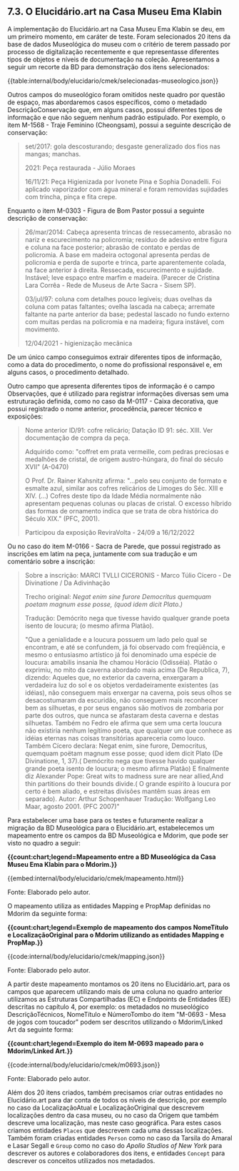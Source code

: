 ## 7.3. O Elucidário.art na Casa Museu Ema Klabin

A implementação do Elucidário.art na Casa Museu Ema Klabin se deu, em um primeiro momento, em caráter de teste. Foram selecionados 20 itens da base de dados Museológica do museu com o critério de terem passado por processo de digitalização recentemente e que representasse diferentes tipos de objetos e níveis de documentação na coleção. Apresentamos a seguir um recorte da BD para demonstração dos itens selecionados:

{{table:internal/body/elucidario/cmek/selecionadas-museologico.json}}

Outros campos do museológico foram omitidos neste quadro por questão de espaço, mas abordaremos casos específicos, como o metadado DescriçãoConservação que, em alguns casos, possui diferentes tipos de informação e que não seguem nenhum padrão estipulado. Por exemplo, o item M-1568 - Traje Feminino (Cheongsam), possui a seguinte descrição de conservação:

> set/2017: gola descosturando; desgaste generalizado dos fios nas mangas; manchas.
>
> 2021: Peça restaurada - Júlio Moraes
>
> 16/11/21: Peça Higienizada por Ivonete Pina e Sophia Donadelli. Foi aplicado vaporizador com água mineral e foram removidas sujidades com trincha, pinça e fita crepe.

Enquanto o item M-0303 - Figura de Bom Pastor possui a seguinte descrição de conservação:

> 26/mar/2014: Cabeça apresenta trincas de ressecamento, abrasão no nariz e escurecimento na policromia; resíduo de adesivo entre figura e coluna na face posterior; abrasão de contato e perdas de policromia. A base em madeira octogonal apresenta perdas de policromia e perda de suporte e trinca, parte aparentemente colada, na face anterior à direita. Ressecada, escurecimento e sujidade. Instável; leve espaço entre marfim e madeira. (Parecer de Cristina Lara Corrêa - Rede de Museus de Arte Sacra - Sisem SP).
>
> 03/jul/97: coluna com detalhes pouco legíveis; duas ovelhas da coluna com patas faltantes; ovelha lascada na cabeça; arremate faltante na parte anterior da base; pedestal lascado no fundo externo com muitas perdas na policromia e na madeira; figura instável, com movimento.
>
> 12/04/2021 - higienização mecânica

De um único campo conseguimos extrair diferentes tipos de informação, como a data do procedimento, o nome do profissional responsável e, em alguns casos, o procedimento detalhado.

Outro campo que apresenta diferentes tipos de informação é o campo Observações, que é utilizado para registrar informações diversas sem uma estruturação definida, como no caso da M-0117 - Caixa decorativa, que possui registrado o nome anterior, procedência, parecer técnico e exposições:

> Nome anterior ID/91: cofre relicário; Datação ID 91: séc. XIII. Ver documentação de compra da peça.
>
> Adquirido como: "coffret em prata vermeille, com pedras preciosas e medalhões de cristal, de origem austro-húngara, do final do século XVII" (A-0470)
>
> O Prof. Dr. Rainer Kahsnitz afirma: "...pelo seu conjunto de formato e esmalte azul, similar aos cofres relicários de Limoges do Séc. XIII e XIV. (...) Cofres deste tipo da Idade Média normalmente não apresentam pequenas colunas ou placas de cristal. O excesso híbrido das formas de ornamento indica que se trata de obra histórica do Século XIX." (PFC, 2001).
>
> Participou da exposição ReviraVolta - 24/09 a 16/12/2022

Ou no caso do item M-0166 - Sacra de Parede, que possui registrado as inscrições em latim na peça, juntamente com sua tradução e um comentário sobre a inscrição:

> Sobre a inscrição:
> MARCI TVLLI CICERONIS - Marco Túlio Cícero - De Divinatione / Da Adivinhação
>
> Trecho original:
> *Negat enim sine furore Democritus quemquam poetam magnum esse posse, (quod idem dicit Plato.)*
>
> Tradução: Demócrito nega que tivesse havido qualquer grande poeta isento de loucura; (o mesmo afirma Platão).
>
> "Que a genialidade e a loucura possuem um lado pelo qual se encontram, e até se confundem, já foi observado com freqüência, e mesmo o entusiasmo artístico já foi denominado uma espécie de loucura: amabilis insania lhe chamou Horácio (Odisséia). Platão o exprimiu, no mito da caverna abordado mais acima (De Republica, 7), dizendo: Aqueles que, no exterior da caverna, enxergaram a verdadeira luz do sol e os objetos verdadeiramente existentes (as idéias), não conseguem mais enxergar na caverna, pois seus olhos se desacostumaram da escuridão, não conseguem mais reconhecer bem as silhuetas, e por seus enganos são motivos de zombaria por parte dos outros, que nunca se afastaram desta caverna e destas silhuetas. Também no Fedro ele afirma que sem uma certa loucura não existiria nenhum legítimo poeta, que qualquer um que conhece as idéias eternas nas coisas transitórias apareceria como louco. Também Cícero declara: Negat enim, sine furore, Democritus, quemquam poëtam magnum esse posse; quod idem dicit Plato (De Divinatione, 1, 37).( Demócrito nega que tivesse havido qualquer grande poeta isento de loucura; o mesmo afirma Platão) E finalmente diz Alexander Pope: Great wits to madness sure are near allied,And thin partitions do their bounds divide.( O grande espírito à loucura por certo é bem aliado, e estreitas divisões mantêm suas áreas em separado). Autor: Arthur Schopenhauer Tradução: Wolfgang Leo Maar, agosto 2001. (PFC 2007)"

Para estabelecer uma base para os testes e futuramente realizar a migração da BD Museológica para o Elucidário.art, estabelecemos um mapeamento entre os campos da BD Museológica e Mdorim, que pode ser visto no quadro a seguir:

**{{count:chart;legend=Mapeamento entre a BD Museológica da Casa Museu Ema Klabin para o Mdorim.}}**

{{embed:internal/body/elucidario/cmek/mapeamento.html}}

Fonte: Elaborado pelo autor.

O mapeamento utiliza as entidades Mapping e PropMap definidas no Mdorim da seguinte forma:

**{{count:chart;legend=Exemplo de mapeamento dos campos NomeTítulo e LocalizaçãoOriginal para o Mdorim utilizando as entidades Mapping e PropMap.}}**

{{code:internal/body/elucidario/cmek/mapping.json}}

Fonte: Elaborado pelo autor.

A partir deste mapeamento montamos os 20 itens no Elucidário.art, para os campos que aparecem utilizando mais de uma coluna no quadro anterior utilizamos as Estruturas Compartilhadas (EC) e Endpoints de Entidades (EE) descritas no capítulo 4, por exemplo: os metadados no museológico DescriçãoTécnicos, NomeTítulo e NúmeroTombo do item "M-0693 - Mesa de jogos com toucador" podem ser descritos utilizando o Mdorim/Linked Art da seguinte forma:

**{{count:chart;legend=Exemplo do item M-0693 mapeado para o Mdorim/Linked Art.}}**

{{code:internal/body/elucidario/cmek/m0693.json}}

Fonte: Elaborado pelo autor.

Além dos 20 itens criados, também precisamos criar outras entidades no Elucidário.art para dar conta de todos os níveis de descrição, por exemplo no caso da LocalizaçãoAtual e LocalizaçãoOriginal que descrevem localizações dentro da casa museu, ou no caso da Origem que também descreve uma localização, mas neste caso geográfica. Para estes casos criamos entidades `Places` que descrevem cada uma dessas localizações. Também foram criadas entidades `Person` como no caso da Tarsila do Amaral e Lasar Segall e `Group` como no caso do *Apollo Studios of New York* para descrever os autores e colaboradores dos itens, e entidades `Concept` para descrever os conceitos utilizados nos metadados.
